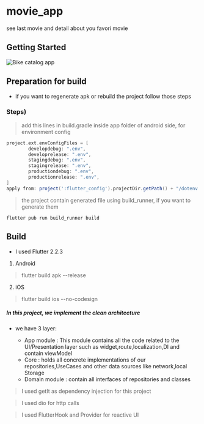 # movie_app

see last movie and detail about you favori movie

## Getting Started

<img src="https://github.com/liodali/BIkesShop/blob/main/screenshot/bikesShop.gif?raw=true" alt="Bike catalog app"><br>

## Preparation for build 
* if you want to regenerate apk or rebuild the project
 follow those steps
  
### Steps)
> add this lines in build.gradle inside app folder of android side, for environment config
```groovy
project.ext.envConfigFiles = [
        developdebug: ".env",
        developrelease: ".env",
        stagingdebug: ".env",
        stagingrelease: ".env",
        productiondebug: ".env",
        productionrelease: ".env",
]
apply from: project(':flutter_config').projectDir.getPath() + "/dotenv.gradle"

```
> the project contain generated file using build_runner, if you want to generate them
```shell
flutter pub run build_runner build
```

## Build
* I used Flutter 2.2.3
1) Android
> flutter build apk --release
2) iOS
> flutter build ios --no-codesign


##### In this project, we implement the  clean architecture
* we have 3 layer:

    * <srong>App module </string>  : This module contains all  the code related to the UI/Presentation layer such as widget,route,localization,DI  and contain viewModel
    * <srong>Core</string> : holds all concrete implementations of our repositories,UseCases and other data sources like  network,local Storage
    * <srong>Domain module </string>  : contain all interfaces of repositories  and  classes



> I used getIt as dependency injection for this project

> I used dio for http calls

> I used FlutterHook and Provider for reactive UI